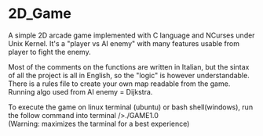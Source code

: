 # 2D_Game
A simple 2D arcade game implemented with C language and NCurses under Unix Kernel. It's a "player vs AI enemy" with many features usable from player to fight the enemy.


Most of the comments on the functions are written in Italian, but the sintax of all the project is all in English, so the "logic" is however understandable.
There is a rules file to create your own map readable from the game.
Running algo used from AI enemy = Dijkstra.

To execute the game on linux terminal (ubuntu) or bash shell(windows), run the follow command into terminal
  />./GAME1.0  
(Warning: maximizes the tarminal for a best experience)
